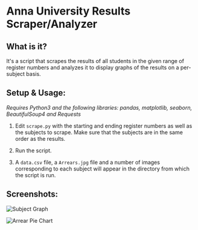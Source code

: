 # Anna University Results Scraper/Analyzer

## What is it?

It's a script that scrapes the results of all students in the given range of register numbers and analyzes it to display graphs of the results on a per-subject basis.

## Setup & Usage:

_Requires Python3 and the following libraries: pandas, matplotlib, seaborn, BeautifulSoup4 and Requests_

1. Edit `scrape.py` with the starting and ending register numbers as well as the subjects to scrape. Make sure that the subjects are in the same order as the results.

2. Run the script.

3. A `data.csv` file, a `Arrears.jpg` file and a number of images corresponding to each subject will appear in the directory from which the script is run.

## Screenshots:

![Subject Graph](https://i.imgur.com/Vqu8v8y.jpg)

![Arrear Pie Chart](https://i.imgur.com/aJSNY9W.jpg)
